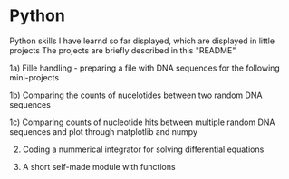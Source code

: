 # Python
Python skills I have learnd so far displayed, which are displayed in little projects
The projects are briefly described in this "README"

 
  1a) Fille handling - preparing a file with DNA sequences for the following mini-projects
  
  1b) Comparing the counts of nucelotides between two random DNA sequences
  
  1c) Comparing counts of nucleotide hits between multiple random DNA sequences and plot through matplotlib and numpy
  
 
  2) Coding a nummerical integrator for solving differential equations

  3) A short self-made module with functions

